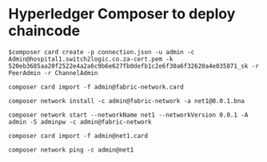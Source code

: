 # Hyperledger Composer to deploy chaincode
`$composer card create -p connection.json -u admin -c Admin@hospital1.switch2logic.co.za-cert.pem -k 520eb3685aa20f2522e4a2a6c9b6e627fb0defb1c2e6f30a6f32620a4e035871_sk -r PeerAdmin -r ChannelAdmin` <br />

`composer card import -f admin@fabric-network.card` <br />

`composer network install -c admin@fabric-network -a net1@0.0.1.bna` <br />

`composer network start --networkName net1 --networkVersion 0.0.1 -A admin -S adminpw -c admin@fabric-network` <br />

`composer card import -f admin@net1.card` <br />

`composer network ping -c admin@net1` <br />
